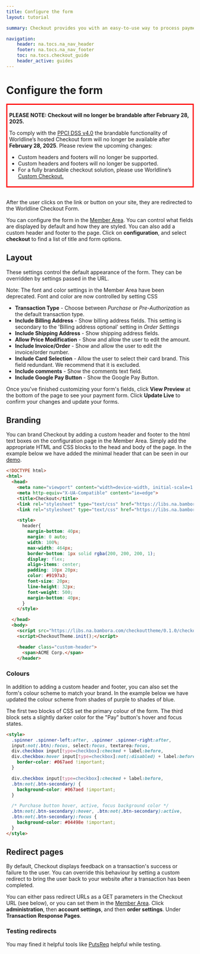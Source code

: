 ```yaml
---
title: Configure the form
layout: tutorial

summary: Checkout provides you with an easy-to-use way to process payments on your site.

navigation:
    header: na.tocs.na_nav_header
    footer: na.tocs.na_nav_footer
    toc: na.tocs.checkout_guide
    header_active: guides
---
```


# Configure the form

<div style='border-color:red; border-style:solid;padding: 1% 1%' ><p style='font-weight:bold'>PLEASE NOTE: Checkout will no longer be brandable after February 28, 2025.</p> 
 
To comply with the <a href="https://docs-prv.pcisecuritystandards.org/PCI%20DSS/Standard/PCI-DSS-v4_0.pdf" target="\_blank">PPCI DSS v4.0</a> the brandable functionality of Worldline’s hosted Checkout form will no longer be available after <strong>February 28, 2025</strong>. Please review the upcoming changes:
<ul>
  <li>Custom headers and footers will no longer be supported.</li>
  <li>Custom headers and footers will no longer be supported.</li>
  <li>For a fully brandable checkout solution, please use Worldline’s <a href="https://dev.na.bambora.com/docs/guides/custom_checkout/" target="\_blank">Custom Checkout.</a></li>
</ul>
</div>

<br>After the user clicks on the link or button on your site, they are redirected to the Worldline Checkout Form.

You can configure the form in the [Member Area](https://web.na.bambora.com). You can control what fields are displayed by default and how they are styled. You can also add a custom header and footer to the page. Click on **configuration**, and select **checkout** to find a list of title and form options.

## Layout
These settings control the default appearance of the form. They can be overridden by settings passed in the URL.

Note: The font and color settings in the Member Area have been deprecated. Font and color are now controlled by setting CSS

- **Transaction Type** - Choose between *Purchase* or *Pre-Authorization* as the default transaction type.
- **Include Billing Address** - Show billing address fields. This setting is secondary to the 'Billing address optional' setting in *Order Settings*
- **Include Shipping Address** - Show shipping address fields.
- **Allow Price Modification** - Show and allow the user to edit the amount.
- **Include Invoice/Order** - Show and allow the user to edit the invoice/order number.
- **Include Card Selection** - Allow the user to select their card brand. This field redundant. We recommend that it is excluded.
- **Include comments** - Show the comments text field.
- **Include Google Pay Button** - Show the Google Pay Button.

Once you've finished customizing your form's fields, click **View Preview** at the bottom of the page to see your payment form. Click **Update Live** to confirm your changes and update your forms.

## Branding
You can brand Checkout by adding a custom header and footer to the html text boxes on the configuration page in the Member Area. Simply add the appropriate HTML and CSS blocks to the head and body of the page. In the example below we have added the minimal header that can be seen in our [demo](https://web.na.bambora.com/scripts/payment/payment.asp?merchant_id=300204468&trnAmount=10.00&hashValue=198b1de5fae8e1671bdf720cbbf292e15671dfaa).

```html
<!DOCTYPE html>
<html>
  <head>
    <meta name="viewport" content="width=device-width, initial-scale=1.0">
    <meta http-equiv="X-UA-Compatible" content="ie=edge">
    <title>Checkout</title>
    <link rel="stylesheet" type="text/css" href="https://libs.na.bambora.com/checkouttheme/0.1.0/ui.bambora/ui.bambora.1.1.0.css">
    <link rel="stylesheet" type="text/css" href="https://libs.na.bambora.com/checkouttheme/0.1.0/style.css">

    <style>
      header{
        margin-bottom: 40px;
        margin: 0 auto;
        width: 100%;
        max-width: 464px;
        border-bottom: 1px solid rgba(200, 200, 200, 1);
        display: flex;
        align-items: center;
        padding: 10px 20px;
        color: #9197a3;
        font-size: 20px;
        line-height: 32px;
        font-weight: 500;
        margin-bottom: 40px;
      }
    </style>

  </head>
  <body>
    <script src="https://libs.na.bambora.com/checkouttheme/0.1.0/checkouttheme.min.js"></script>
    <script>CheckoutTheme.init();</script>

    <header class="custom-header">
      <span>ACME Corp.</span>
    </header>
```
<div style="margin-bottom:24px;"></div>

### Colours

In addition to adding a custom header and footer, you can also set the form's colour scheme to match your brand. In the example below we have updated the colour scheme from shades of purple to shades of blue.

The first two blocks of CSS set the primary colour of the form. The third block sets a slightly darker color for the "Pay" button's hover and focus states.

```html
<style>
  .spinner .spinner-left:after, .spinner .spinner-right:after,
  input:not(.btn):focus, select:focus, textarea:focus,
  div.checkbox input[type=checkbox]:checked + label:before,
  div.checkbox:hover input[type=checkbox]:not(:disabled) + label:before {
    border-color: #067aed !important;
  }

  div.checkbox input[type=checkbox]:checked + label:before,
  .btn:not(.btn-secondary) {
    background-color: #067aed !important;
  }

  /* Purchase button hover, active, focus background color */
  .btn:not(.btn-secondary):hover, .btn:not(.btn-secondary):active,
  .btn:not(.btn-secondary):focus {
    background-color: #04498e !important;
  }
</style>
```
<div style="margin-bottom:24px;"></div>

## Redirect pages
By default, Checkout displays feedback on a transaction's success or failure to the user. You can override this behaviour by setting a custom redirect to bring the user back to your website after a transaction has been completed.

You can either pass redirect URLs as a GET parameters in the Checkout URL (see below), or you can set them in the [Member Area](https://web.na.bambora.com). Click **administration**, then **account settings**, and then **order settings**. Under **Transaction Response Pages**.

### Testing redirects
You may fined it helpful tools like [PutsReq](http://putsreq.com) helpful while testing.
